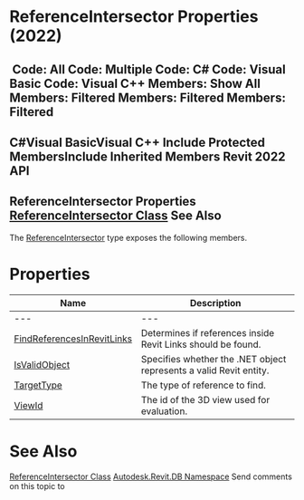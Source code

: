 # ReferenceIntersector Properties (2022)

﻿
 Code: All Code: Multiple Code: C# Code: Visual Basic Code: Visual C++  Members: Show All Members: Filtered Members: Filtered Members: Filtered   
---  
C#Visual BasicVisual C++
Include Protected MembersInclude Inherited Members
Revit 2022 API  
---  
ReferenceIntersector Properties  
[ReferenceIntersector Class](36f82b40-1065-2305-e260-18fc618e756f.md "ReferenceIntersector Class") See Also  
---  
The [ReferenceIntersector](36f82b40-1065-2305-e260-18fc618e756f.md "ReferenceIntersector Class") type exposes the following members.
# Properties
| Name | Description |
| --- | --- |
| --- | --- | --- |
| [FindReferencesInRevitLinks](027d8736-697e-ebe8-37d9-901f96713540.md "FindReferencesInRevitLinks Property") | Determines if references inside Revit Links should be found. |
| [IsValidObject](4c356722-e215-f7a3-1e4a-728e09229955.md "IsValidObject Property") | Specifies whether the .NET object represents a valid Revit entity. |
| [TargetType](c7a99118-5365-2baf-2494-1879cb06038e.md "TargetType Property") | The type of reference to find. |
| [ViewId](502978f2-9efb-02a9-ab6e-f54eafbe6c10.md "ViewId Property") | The id of the 3D view used for evaluation. |

# See Also
[ReferenceIntersector Class](36f82b40-1065-2305-e260-18fc618e756f.md "ReferenceIntersector Class")
[Autodesk.Revit.DB Namespace](87546ba7-461b-c646-cbb1-2cb8f5bff8b2.md "Autodesk.Revit.DB Namespace")
Send comments on this topic to 